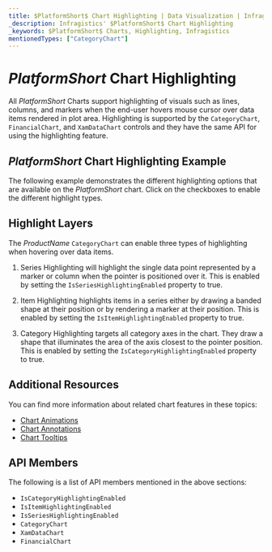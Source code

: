 ```yaml
---
title: $PlatformShort$ Chart Highlighting | Data Visualization | Infragistics
_description: Infragistics' $PlatformShort$ Chart Highlighting
_keywords: $PlatformShort$ Charts, Highlighting, Infragistics
mentionedTypes: ["CategoryChart"]
---
```


# $PlatformShort$ Chart Highlighting

All $PlatformShort$ Charts support highlighting of visuals such as lines, columns, and markers when the end-user hovers mouse cursor over data items rendered in plot area. Highlighting is supported by the `CategoryChart`, `FinancialChart`, and `XamDataChart` controls and they have the same API for using the highlighting feature.

## $PlatformShort$ Chart Highlighting Example

The following example demonstrates the different highlighting options that are available on the $PlatformShort$ chart. Click on the checkboxes to enable the different highlight types.

<code-view style="height: 500px"
           data-demos-base-url="{environment:dvDemosBaseUrl}"
           iframe-src="{environment:dvDemosBaseUrl}/charts/category-chart-column-chart-with-highlighting"
           alt="$PlatformShort$ Highlighting Example"
           github-src="charts/category-chart/category-chart-column-chart-with-highlighting">
</code-view>

<div class="divider--half"></div>


## Highlight Layers

The $ProductName$ `CategoryChart` can enable three types of highlighting when hovering over data items.

1. Series Highlighting will highlight the single data point represented by a marker or column when the pointer is positioned over it. This is enabled by setting the `IsSeriesHighlightingEnabled` property to true.

2. Item Highlighting highlights items in a series either by drawing a banded shape at their position or by rendering a marker at their position. This is enabled by setting the `IsItemHighlightingEnabled` property to true.

3. Category Highlighting targets all category axes in the chart. They draw a shape that illuminates the area of the axis closest to the pointer position. This is enabled by setting the `IsCategoryHighlightingEnabled` property to true.

## Additional Resources

You can find more information about related chart features in these topics:

- [Chart Animations](chart-animations.md)
- [Chart Annotations](chart-annotations.md)
- [Chart Tooltips](chart-tooltips.md)

## API Members

The following is a list of API members mentioned in the above sections:

- `IsCategoryHighlightingEnabled`
- `IsItemHighlightingEnabled`
- `IsSeriesHighlightingEnabled`
- `CategoryChart`
- `XamDataChart`
- `FinancialChart`

